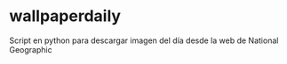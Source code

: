 # wallpaperdaily
Script en python para descargar imagen del día desde la web de National Geographic
